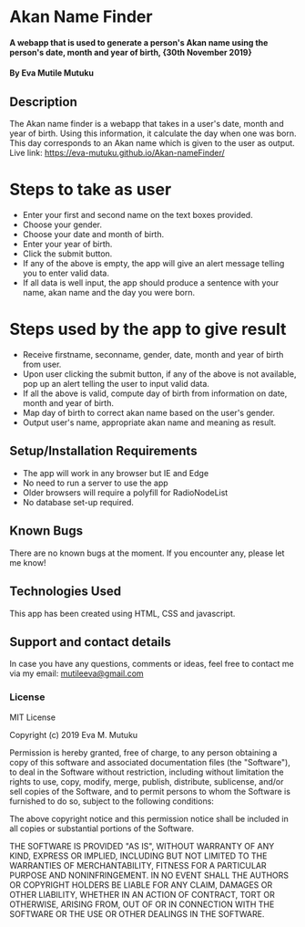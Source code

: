# Akan Name Finder
#### A webapp that is used to generate a person's Akan name using the person's date, month and year of birth, {30th November 2019}
#### By Eva Mutile Mutuku
## Description
The Akan name finder is a webapp that takes in a user's date, month and year of birth. Using this information, it calculate the day when one was born. This day corresponds to an Akan name which is given to the user as output.
Live link: https://eva-mutuku.github.io/Akan-nameFinder/

# Steps to take as user
* Enter your first and second name on the text boxes provided.
* Choose your gender.
* Choose your date and month of birth.
* Enter your year of birth.
* Click the submit button.
* If any of the above is empty, the app will give an alert message telling you to enter valid data.
* If all data is well input, the app should produce a sentence with your name, akan name and the day you were born.

# Steps used by the app to give result
* Receive firstname, seconname, gender, date, month and year of birth from user.
* Upon user clicking the submit button, if any of the above is not available, pop up an alert telling the user to input valid data.
* If all the above is valid, compute day of birth from information on date, month and year of birth.
* Map day of birth to correct akan name based on the user's gender.
* Output user's name, appropriate akan name and meaning as result.



## Setup/Installation Requirements
* The app will work in any browser but IE and Edge
* No need to run a server to use the app
* Older browsers will require a polyfill for RadioNodeList
* No database set-up required.

## Known Bugs
There are no known bugs at the moment. If you encounter any, please let me know!
## Technologies Used
This app has been created using HTML, CSS and javascript.
## Support and contact details
In case you have any questions, comments or ideas, feel free to contact me via my email: mutileeva@gmail.com
### License
MIT License

Copyright (c) 2019 Eva M. Mutuku

Permission is hereby granted, free of charge, to any person obtaining a copy of this software and associated documentation files (the "Software"), to deal in the Software without restriction, including without limitation the rights to use, copy, modify, merge, publish, distribute, sublicense, and/or sell copies of the Software, and to permit persons to whom the Software is furnished to do so, subject to the following conditions:

The above copyright notice and this permission notice shall be included in all copies or substantial portions of the Software.

THE SOFTWARE IS PROVIDED "AS IS", WITHOUT WARRANTY OF ANY KIND, EXPRESS OR IMPLIED, INCLUDING BUT NOT LIMITED TO THE WARRANTIES OF MERCHANTABILITY, FITNESS FOR A PARTICULAR PURPOSE AND NONINFRINGEMENT. IN NO EVENT SHALL THE AUTHORS OR COPYRIGHT HOLDERS BE LIABLE FOR ANY CLAIM, DAMAGES OR OTHER LIABILITY, WHETHER IN AN ACTION OF CONTRACT, TORT OR OTHERWISE, ARISING FROM, OUT OF OR IN CONNECTION WITH THE SOFTWARE OR THE USE OR OTHER DEALINGS IN THE SOFTWARE.
